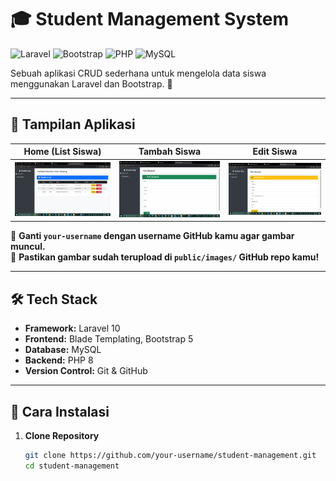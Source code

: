 # 🎓 Student Management System

![Laravel](https://img.shields.io/badge/Laravel-10-red?style=for-the-badge&logo=laravel)
![Bootstrap](https://img.shields.io/badge/Bootstrap-5-blue?style=for-the-badge&logo=bootstrap)
![PHP](https://img.shields.io/badge/PHP-8-purple?style=for-the-badge&logo=php)
![MySQL](https://img.shields.io/badge/MySQL-5.7-blue?style=for-the-badge&logo=mysql)

Sebuah aplikasi CRUD sederhana untuk mengelola data siswa menggunakan Laravel dan Bootstrap. 🚀  

---

## 📸 **Tampilan Aplikasi**
| **Home (List Siswa)** | **Tambah Siswa** | **Edit Siswa** |
|----------------|----------------|----------------|
| ![List Siswa](https://raw.githubusercontent.com/rxd1t/psts202503/main/public/images/list.png) | ![Tambah Siswa](https://raw.githubusercontent.com/rxd1t/psts202503/main/public/images/add.png) | ![Edit Siswa](https://raw.githubusercontent.com/rxd1t/psts202503/main/public/images/edit.png) |

📌 **Ganti `your-username` dengan username GitHub kamu agar gambar muncul.**  
📌 **Pastikan gambar sudah terupload di `public/images/` GitHub repo kamu!**  

---

## 🛠️ **Tech Stack**
- **Framework:** Laravel 10
- **Frontend:** Blade Templating, Bootstrap 5
- **Database:** MySQL
- **Backend:** PHP 8
- **Version Control:** Git & GitHub

---

## 🚀 **Cara Instalasi**
1. **Clone Repository**
   ```sh
   git clone https://github.com/your-username/student-management.git
   cd student-management
